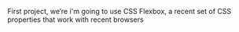 First project, we’re i'm going to use CSS Flexbox, a recent set of CSS properties that work with recent browsers

